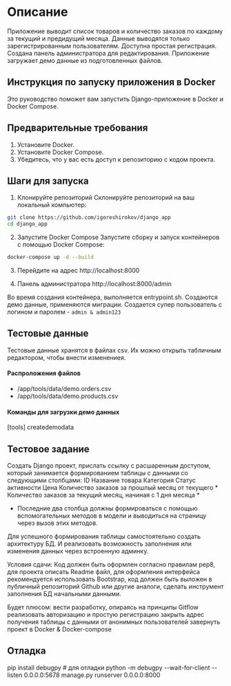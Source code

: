 # Описание
Приложение выводит список товаров и количество заказов по каждому за текущий и предидущий месяца.
Данные выводятся только зарегистрированным пользователям. Доступна простая регистрация.
Создана панель администратора для редактирования.
Приложение загружает демо данные из подготовленных файлов.

## Инструкция по запуску приложения в Docker
Это руководство поможет вам запустить Django-приложение в Docker и Docker Compose.

## Предварительные требования
1. Установите Docker.
2. Установите Docker Compose.
3. Убедитесь, что у вас есть доступ к репозиторию с кодом проекта.

## Шаги для запуска
1. Клонируйте репозиторий
Склонируйте репозиторий на ваш локальный компьютер:

```bash
git clone https://github.com/igoreshirokov/django_app
cd django_app
```

2. Запустите Docker Compose
Запустите сборку и запуск контейнеров с помощью Docker Compose:

```bash
docker-compose up -d --build
```

3. Перейдите на адрес http://localhost:8000

4. Панель администратора http://localhost:8000/admin

Во время создания контейнера, выполняется entrypoint.sh.
Создаются демо данные, применяются миграции.
Создается супер пользователь с логином и паролем - 
`admin & admin123`


## Тестовые данные  
Тестовые данные хранятся в файлах csv. 
Их можно открыть табличным редактором, чтобы внести изменениея.

#### Распроложения файлов
- /app/tools/data/demo.orders.csv 
- /app/tools/data/demo.products.csv

#### Команды для загрузки демо данных
[tools]
    createdemodata

## Тестовое задание
Создать Django проект, прислать ссылку с расшаренным доступом, который занимается формированием таблицы с данными со следующими столбцами:
ID
Название товара
Категория
Статус активности
Цена
Количество заказов за прошлый месяц от текущего *
Количество заказов за текущий месяц, начиная с 1 дня месяца *

* Последние два столбца должны формироваться с помощью вспомогательных методов в модели и выводиться на страницу через вызов этих методов. 

Для успешного формирования таблицы самостоятельно создать архитектуру БД. И реализовать возможность заполнения или изменения данных через встроенную админку.

Условия сдачи:
Код должен быть оформлен согласно правилам pep8,
для проекта описать Readme файл,
для оформления интерфейса рекомендуется использовать Bootstrap,
код должен быть выложен в публичный репозиторий Github или другие аналоги,
сделать инструмент заполнения БД начальными данными.

Будет плюсом:
вести разработку, опираясь на принципы Gitflow
реализовать авторизацию и простую регистрацию
закрыть адрес получения таблицы с данными от анонимных пользователей
завернуть проект в Docker & Docker-compose



## Отладка
pip install debugpy # для отладки
python -m debugpy --wait-for-client --listen 0.0.0.0:5678 manage.py runserver 0.0.0.0:8000

